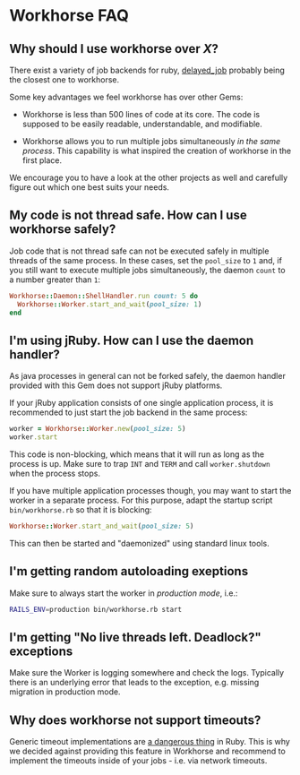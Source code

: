 # Workhorse FAQ

## Why should I use workhorse over *X*?

There exist a variety of job backends for ruby,
[delayed_job](https://github.com/collectiveidea/delayed_job) probably being the
closest one to workhorse.

Some key advantages we feel workhorse has over other Gems:

- Workhorse is less than 500 lines of code at its core. The code is supposed to
  be easily readable, understandable, and modifiable.

- Workhorse allows you to run multiple jobs simultaneously *in the same
  process*.
  This capability is what inspired the creation of workhorse in the first place.

We encourage you to have a look at the other projects as well and carefully
figure out which one best suits your needs.

## My code is not thread safe. How can I use workhorse safely?

Job code that is not thread safe can not be executed safely in multiple threads
of the same process. In these cases, set the `pool_size` to `1` and, if you
still want to execute multiple jobs simultaneously, the daemon `count` to a
number greater than `1`:

```ruby
Workhorse::Daemon::ShellHandler.run count: 5 do
  Workhorse::Worker.start_and_wait(pool_size: 1)
end
```

## I'm using jRuby. How can I use the daemon handler?

As java processes in general can not be forked safely, the daemon handler
provided with this Gem does not support jRuby platforms.

If your jRuby application consists of one single application process, it is
recommended to just start the job backend in the same process:

```ruby
worker = Workhorse::Worker.new(pool_size: 5)
worker.start
```

This code is non-blocking, which means that it will run as long as the process
is up. Make sure to trap `INT` and `TERM` and call `worker.shutdown` when the
process stops.

If you have multiple application processes though, you may want to start the
worker in a separate process. For this purpose, adapt the startup script
`bin/workhorse.rb` so that it is blocking:

```ruby
Workhorse::Worker.start_and_wait(pool_size: 5)
```

This can then be started and "daemonized" using standard linux tools.

## I'm getting random autoloading exeptions

Make sure to always start the worker in *production mode*, i.e.:

```bash
RAILS_ENV=production bin/workhorse.rb start
```

## I'm getting "No live threads left. Deadlock?" exceptions

Make sure the Worker is logging somewhere and check the logs. Typically there is
an underlying error that leads to the exception, e.g. missing migration in
production mode.

## Why does workhorse not support timeouts?

Generic timeout implementations are [a dangerous thing](http://www.mikeperham.com/2015/05/08/timeout-rubys-most-dangerous-api/) in Ruby. This is why we decided against providing this feature in Workhorse and recommend to implement the timeouts inside of your jobs - i.e. via network timeouts.
